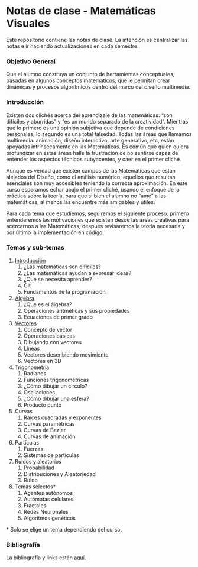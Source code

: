 # Notas de clase - Matemáticas Visuales

Este repositorio contiene las notas de clase. La intención es centralizar las notas e ir haciendo actualizaciones en cada semestre.

### Objetivo General

Que el alumno construya un conjunto de herramientas conceptuales, basadas en
algunos conceptos matemáticos, que le permitan crear dinámicas y procesos
algorítmicos dentro del marco del diseño multimedia.

### Introducción

Existen dos clichés acerca del aprendizaje de las matemáticas: “son difíciles y
aburridas” y “es un mundo separado de la creatividad”. Mientras que lo primero
es una opinión subjetiva que depende de condiciones personales; lo segundo es
una total falsedad. Todas las áreas que llamamos multimedia: animación, diseño
interactivo, arte generativo, etc, están apoyadas intrínsecamente en las
Matemáticas. Es común que quien quiera profundizar en estas áreas halle la
frustración de no sentirse capaz de entender los aspectos técnicos subyacentes,
y caer en el primer cliché.

Aunque es verdad que existen campos de las Matemáticas que están alejados del
Diseño, como el análisis numérico, aquellos que resultan esenciales son muy
accesibles teniendo la correcta aproximación. En este curso esperamos echar
abajo el primer cliché, usando el enfoque de la práctica sobre la teoría, para
que si bien el alumno no “ame” a las matemáticas, al menos las encuentre más
amigables y útiles.

Para cada tema que estudiemos, seguiremos el siguiente proceso: primero
entenderemos las motivaciones que existen desde las áreas creativas para
acercarnos a las Matemáticas, después revisaremos la teoría necesaria y por
último la implementación en código.

### Temas y sub-temas

1. [Introducción](introduction/introduction.md)
   1. ¿Las matemáticas son difíciles?
   2. ¿Las matemáticas ayudan a expresar ideas?
   3. ¿Qué se necesita aprender?
   4. Git
   5. Fundamentos de la programación
2. [Álgebra](algebra.md)
   1. ¿Que es el álgebra?
   2. Operaciones aritméticas y sus propiedades
   3. Ecuaciones de primer grado
3. [Vectores](vectors.md)
   1. Concepto de vector
   2. Operaciones básicas
   3. Dibujando con vectores
   4. Lineas
   5. Vectores describiendo movimiento
   6. Vectores en 3D
4. Trigonometría
   1. Radianes
   2. Funciones trigonométricas
   3. ¿Cómo dibujar un circulo?
   4. Oscilaciones
   5. ¿Cómo dibujar una esfera?
   6. Producto punto
5. Curvas
   1. Raíces cuadradas y exponentes
   2. Curvas paramétricas
   3. Curvas de Bezier
   4. Curvas de animación
6. Partículas
   1. Fuerzas
   2. Sistemas de partículas
7. Ruidos y aleatorios
   1. Probabilidad
   2. Distribuciones y Aleatoriedad
   3. Ruido
8. Temas selectos\*
   1. Agentes autónomos
   2. Autómatas celulares
   3. Fractales
   4. Redes Neuronales
   5. Algoritmos genéticos

\* Solo se elige un tema dependiendo del curso.

### Bibliografía

La bibliografía y links están [aquí](bibliography.md).
